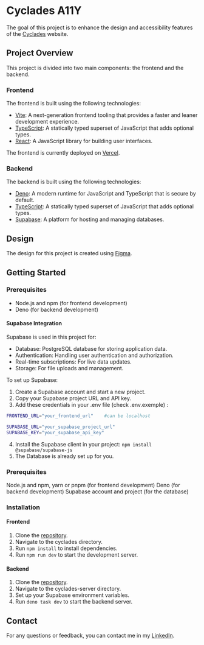 # Cyclades A11Y

The goal of this project is to enhance the design and accessibility features of the [Cyclades](https://candidat.examens-concours.gouv.fr/cyccandidat/portal/accueil?codeER=&domaine=) website.

## Project Overview

This project is divided into two main components: the frontend and the backend.

### Frontend

The frontend is built using the following technologies:

- [Vite](https://vite.dev/): A next-generation frontend tooling that provides a faster and leaner development experience.
- [TypeScript](https://www.typescriptlang.org/): A statically typed superset of JavaScript that adds optional types.
- [React](https://react.dev/): A JavaScript library for building user interfaces.

The frontend is currently deployed on [Vercel](https://vercel.com/).

### Backend

The backend is built using the following technologies:

- [Deno](https://deno.com/): A modern runtime for JavaScript and TypeScript that is secure by default.
- [TypeScript](https://www.typescriptlang.org/): A statically typed superset of JavaScript that adds optional types.
- [Supabase](https://supabase.com/): A platform for hosting and managing databases.

## Design

The design for this project is created using [Figma](https://www.figma.com/design/tITLtWt8fb8qXBo5D3ykFn/Cyclades?node-id=1-2&t=MXg00dPxTn1BiBww-1).

## Getting Started

### Prerequisites

- Node.js and npm (for frontend development)
- Deno (for backend development)

#### Supabase Integration

Supabase is used in this project for:
- Database: PostgreSQL database for storing application data.
- Authentication: Handling user authentication and authorization.
- Real-time subscriptions: For live data updates.
- Storage: For file uploads and management.

To set up Supabase:
1. Create a Supabase account and start a new project.
2. Copy your Supabase project URL and API key.
3. Add these credentials in your .env file (check .env.exemple) :

```bash
FRONTEND_URL="your_frontend_url"    #can be localhost

SUPABASE_URL="your_supabase_project_url" 
SUPABASE_KEY="your_supabase_api_key"
```

4. Install the Supabase client in your project: `npm install @supabase/supabase-js`
5. The Database is already set up for you.


### Prerequisites

Node.js and npm, yarn or pnpm (for frontend development) 
Deno (for backend development)
Supabase account and project (for the database)

### Installation

#### Frontend

1. Clone the [repository](https://github.com/Hitch95/Cyclades_A11Y.git).
2. Navigate to the cyclades directory.
3. Run `npm install` to install dependencies.
4. Run `npm run dev` to start the development server.

#### Backend

1. Clone the [repository](https://github.com/Hitch95/Cyclades_A11Y.git).
2. Navigate to the cyclades-server directory.
3. Set up your Supabase environment variables.
4. Run `deno task dev` to start the backend server.


## Contact

For any questions or feedback, you can contact me in my [LinkedIn](https://www.linkedin.com/in/bahloul-moufidi).
